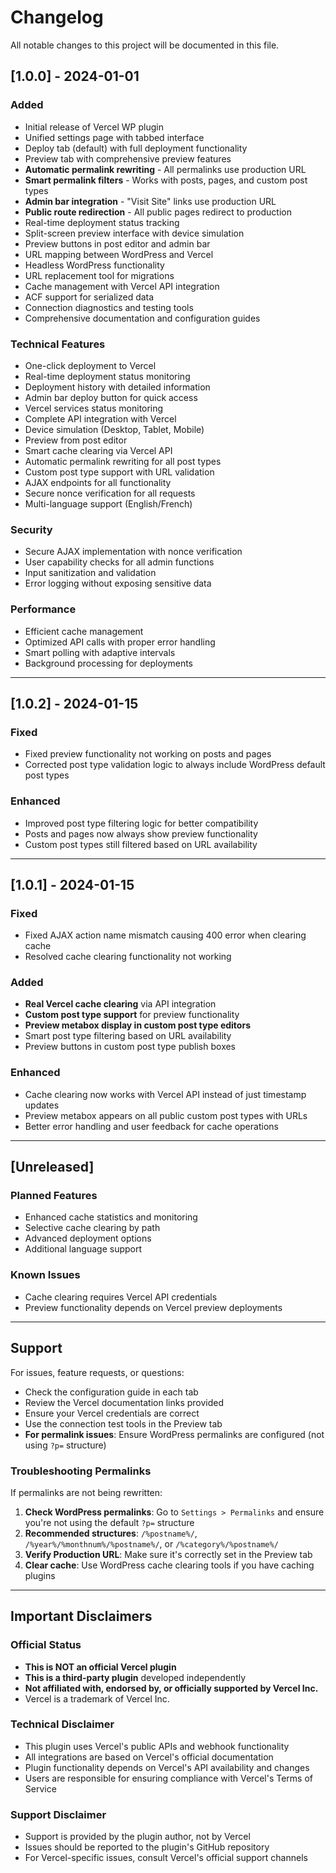 # Changelog

All notable changes to this project will be documented in this file.

## [1.0.0] - 2024-01-01

### Added

- Initial release of Vercel WP plugin
- Unified settings page with tabbed interface
- Deploy tab (default) with full deployment functionality
- Preview tab with comprehensive preview features
- **Automatic permalink rewriting** - All permalinks use production URL
- **Smart permalink filters** - Works with posts, pages, and custom post types
- **Admin bar integration** - "Visit Site" links use production URL
- **Public route redirection** - All public pages redirect to production
- Real-time deployment status tracking
- Split-screen preview interface with device simulation
- Preview buttons in post editor and admin bar
- URL mapping between WordPress and Vercel
- Headless WordPress functionality
- URL replacement tool for migrations
- Cache management with Vercel API integration
- ACF support for serialized data
- Connection diagnostics and testing tools
- Comprehensive documentation and configuration guides

### Technical Features

- One-click deployment to Vercel
- Real-time deployment status monitoring
- Deployment history with detailed information
- Admin bar deploy button for quick access
- Vercel services status monitoring
- Complete API integration with Vercel
- Device simulation (Desktop, Tablet, Mobile)
- Preview from post editor
- Smart cache clearing via Vercel API
- Automatic permalink rewriting for all post types
- Custom post type support with URL validation
- AJAX endpoints for all functionality
- Secure nonce verification for all requests
- Multi-language support (English/French)

### Security

- Secure AJAX implementation with nonce verification
- User capability checks for all admin functions
- Input sanitization and validation
- Error logging without exposing sensitive data

### Performance

- Efficient cache management
- Optimized API calls with proper error handling
- Smart polling with adaptive intervals
- Background processing for deployments

---

## [1.0.2] - 2024-01-15

### Fixed

- Fixed preview functionality not working on posts and pages
- Corrected post type validation logic to always include WordPress default post types

### Enhanced

- Improved post type filtering logic for better compatibility
- Posts and pages now always show preview functionality
- Custom post types still filtered based on URL availability

---

## [1.0.1] - 2024-01-15

### Fixed

- Fixed AJAX action name mismatch causing 400 error when clearing cache
- Resolved cache clearing functionality not working

### Added

- **Real Vercel cache clearing** via API integration
- **Custom post type support** for preview functionality
- **Preview metabox display in custom post type editors**
- Smart post type filtering based on URL availability
- Preview buttons in custom post type publish boxes

### Enhanced

- Cache clearing now works with Vercel API instead of just timestamp updates
- Preview metabox appears on all public custom post types with URLs
- Better error handling and user feedback for cache operations

---

## [Unreleased]

### Planned Features

- Enhanced cache statistics and monitoring
- Selective cache clearing by path
- Advanced deployment options
- Additional language support

### Known Issues

- Cache clearing requires Vercel API credentials
- Preview functionality depends on Vercel preview deployments

---

## Support

For issues, feature requests, or questions:

- Check the configuration guide in each tab
- Review the Vercel documentation links provided
- Ensure your Vercel credentials are correct
- Use the connection test tools in the Preview tab
- **For permalink issues**: Ensure WordPress permalinks are configured (not using `?p=` structure)

### Troubleshooting Permalinks

If permalinks are not being rewritten:

1. **Check WordPress permalinks**: Go to `Settings > Permalinks` and ensure you're not using the default `?p=` structure
2. **Recommended structures**: `/%postname%/`, `/%year%/%monthnum%/%postname%/`, or `/%category%/%postname%/`
3. **Verify Production URL**: Make sure it's correctly set in the Preview tab
4. **Clear cache**: Use WordPress cache clearing tools if you have caching plugins

---

## Important Disclaimers

### Official Status

- **This is NOT an official Vercel plugin**
- **This is a third-party plugin** developed independently
- **Not affiliated with, endorsed by, or officially supported by Vercel Inc.**
- Vercel is a trademark of Vercel Inc.

### Technical Disclaimer

- This plugin uses Vercel's public APIs and webhook functionality
- All integrations are based on Vercel's official documentation
- Plugin functionality depends on Vercel's API availability and changes
- Users are responsible for ensuring compliance with Vercel's Terms of Service

### Support Disclaimer

- Support is provided by the plugin author, not by Vercel
- Issues should be reported to the plugin's GitHub repository
- For Vercel-specific issues, consult Vercel's official support channels
